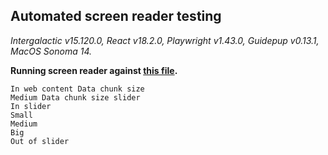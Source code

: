 ## Automated screen reader testing

_Intergalactic v15.120.0, React v18.2.0, Playwright v1.43.0,
Guidepup v0.13.1, MacOS Sonoma 14._

**Running screen reader against [this file](https://github.com/semrush/intergalactic/blob/master/website/docs/components/slider/examples/slider_with_options.tsx).**

```
In web content Data chunk size
Medium Data chunk size slider
In slider
Small
Medium
Big
Out of slider
```

